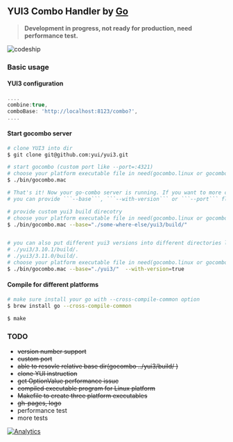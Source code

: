 ## YUI3 Combo Handler by [Go](http://golang.org)

> **Development in progress, not ready for production, need performance test.**

![codeship](https://www.codeship.io/projects/65ac3150-ffd8-0130-98f8-1e341069b8b0/status)

### Basic usage
#### YUI3 configuration
```javascript
....
combine:true,
comboBase: 'http://localhost:8123/combo?',
....
```

#### Start gocombo server
```bash
# clone YUI3 into dir
$ git clone git@github.com:yui/yui3.git

# start gocombo (custom port like --port=:4321)
# choose your platform executable file in need(gocombo.linux or gocombo.exe)
$ ./bin/gocombo.mac

# That's it! Now your go-combo server is running. If you want to more customization,
# you can provide ```--base```, ```--with-version``` or ```--port``` flags.

# provide custom yui3 build direcotry
# choose your platform executable file in need(gocombo.linux or gocombo.exe)
$ ./bin/gocombo.mac --base="./some-where-else/yui3/build/"


# you can also put different yui3 versions into different directories like this
# ./yui3/3.10.1/build/.
# ./yui3/3.11.0/build/.
# choose your platform executable file in need(gocombo.linux or gocombo.exe)
$ ./bin/gocombo.mac --base="./yui3/"  --with-version=true
```

#### Compile for different platforms
```bash
# make sure install your go with --cross-compile-common option
$ brew install go --cross-compile-common

$ make
```

### TODO
* ~~version number support~~
* ~~custom port~~
* ~~able to resovle relative base dir(gocombo ../yui3/build/ )~~
* ~~clone YUI instruction~~
* ~~get OptionValue performance issue~~
* ~~compiled executable program for Linux platform~~
* ~~Makefile to create three platform executables~~
* ~~gh-pages, logo~~
* performance test
* more tests

[![Analytics](https://ga-beacon.appspot.com/UA-31008790-2/gocombo/Readme)](https://github.com/29decibel/gocombo)
